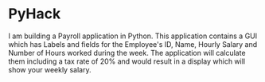 # PyHack
I am building a Payroll application in Python. This application contains a GUI which has Labels and fields for the Employee's ID, Name, Hourly Salary and Number of Hours worked during the week. The application will calculate them including a tax rate of 20% and would result in a display which will show your weekly salary. 
